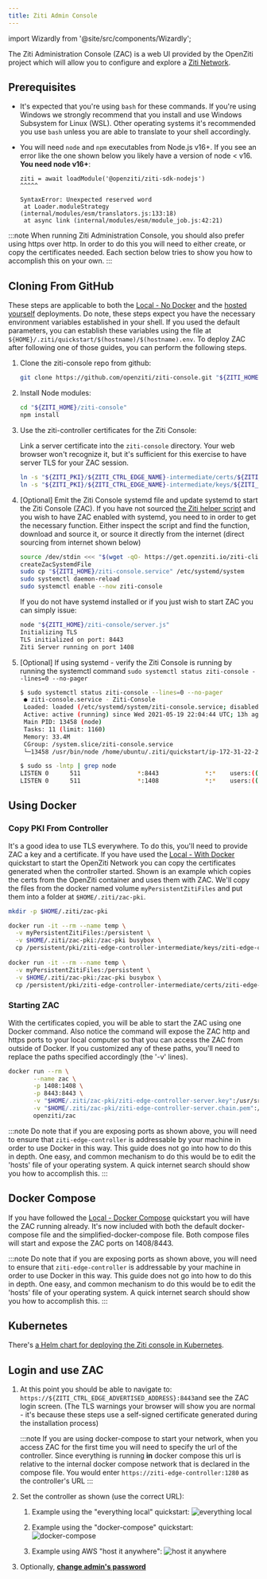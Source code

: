 ```yaml
---
title: Ziti Admin Console
---
```


import Wizardly from '@site/src/components/Wizardly';

The Ziti Administration Console (ZAC) is a web UI provided by the OpenZiti project which will allow you to configure and
explore a [Ziti Network](/learn/introduction/index.mdx).

## Prerequisites

* It's expected that you're using `bash` for these commands. If you're using Windows we strongly recommend that you install
  and use Windows Subsystem for Linux (WSL). Other operating systems it's recommended you use `bash` unless you are able to
  translate to your shell accordingly.

* You will need `node` and `npm` executables from Node.js v16+. If you see an error like the one shown below you likely
  have a version of node < v16. __You need node v16+__:

      ziti = await loadModule('@openziti/ziti-sdk-nodejs')
      ^^^^^

      SyntaxError: Unexpected reserved word
       at Loader.moduleStrategy (internal/modules/esm/translators.js:133:18)
       at async link (internal/modules/esm/module_job.js:42:21)


:::note
When running Ziti Administration Console, you should also prefer using https over http. In order to do this you will need
to either create, or copy the certificates needed. Each section below tries to show you how to accomplish this on your own.
:::

## Cloning From GitHub

These steps are applicable to both the [Local - No Docker](/learn/quickstarts/network/local-no-docker.md) and the
[hosted yourself](/learn/quickstarts/network/hosted.md) deployments. Do note, these steps expect you have the necessary
environment variables established in your shell. If you used the default parameters, you can establish these variables
using the file at `${HOME}/.ziti/quickstart/$(hostname)/$(hostname).env`. To deploy ZAC after following one of those guides,
you can perform the following steps.

1. Clone the ziti-console repo from github:

   ```bash
   git clone https://github.com/openziti/ziti-console.git "${ZITI_HOME}/ziti-console"
   ```

1. Install Node modules:

   ```bash
   cd "${ZITI_HOME}/ziti-console"
   npm install
   ````

1. Use the ziti-controller certificates for the Ziti Console:

   Link a server certificate into the `ziti-console` directory. Your web browser won't recognize it, but it's sufficient for this exercise to have server TLS for your ZAC session.

   ```bash
   ln -s "${ZITI_PKI}/${ZITI_CTRL_EDGE_NAME}-intermediate/certs/${ZITI_CTRL_EDGE_ADVERTISED_ADDRESS}-server.chain.pem" "${ZITI_HOME}/ziti-console/server.chain.pem"
   ln -s "${ZITI_PKI}/${ZITI_CTRL_EDGE_NAME}-intermediate/keys/${ZITI_CTRL_EDGE_ADVERTISED_ADDRESS}-server.key" "${ZITI_HOME}/ziti-console/server.key"
   ```

1. [Optional] Emit the Ziti Console systemd file and update systemd to start the Ziti Console (ZAC). If you have not sourced
   [the Ziti helper script](https://get.openziti.io/ziti-cli-functions.sh) and you wish to have ZAC enabled with systemd,
   you need to in order to get the necessary function. Either inspect the script and find the function, download and source it,
   or source it directly from the internet (direct sourcing from internet shown below)

   ```bash
   source /dev/stdin <<< "$(wget -qO- https://get.openziti.io/ziti-cli-functions.sh)"
   createZacSystemdFile
   sudo cp "${ZITI_HOME}/ziti-console.service" /etc/systemd/system
   sudo systemctl daemon-reload
   sudo systemctl enable --now ziti-console
   ```

   If you do not have systemd installed or if you just wish to start ZAC you can simply issue:

   ```bash
   node "${ZITI_HOME}/ziti-console/server.js"
   Initializing TLS
   TLS initialized on port: 8443
   Ziti Server running on port 1408
   ```

1. [Optional] If using systemd - verify the Ziti Console is running by running the systemctl command
   `sudo systemctl status ziti-console --lines=0 --no-pager`

   ```bash
   $ sudo systemctl status ziti-console --lines=0 --no-pager
    ● ziti-console.service - Ziti-Console
    Loaded: loaded (/etc/systemd/system/ziti-console.service; disabled; vendor preset: enabled)
    Active: active (running) since Wed 2021-05-19 22:04:44 UTC; 13h ago
    Main PID: 13458 (node)
    Tasks: 11 (limit: 1160)
    Memory: 33.4M
    CGroup: /system.slice/ziti-console.service
    └─13458 /usr/bin/node /home/ubuntu/.ziti/quickstart/ip-172-31-22-212/ziti-console/server.js

   $ sudo ss -lntp | grep node
   LISTEN 0      511                *:8443             *:*    users:(("node",pid=26013,fd=19))           
   LISTEN 0      511                *:1408             *:*    users:(("node",pid=26013,fd=18))
   ```

## Using Docker

### Copy PKI From Controller
It's a good idea to use TLS everywhere. To do this, you'll need to provide ZAC a key and a certificate.
If you have used the [Local - With Docker](/learn/quickstarts/network/local-with-docker.md) quickstart to start
the OpenZiti Network you can copy the certificates generated when the controller started.
Shown is an example which copies the certs from the OpenZiti container and uses them with ZAC. We'll copy the files
from the docker named volume `myPersistentZitiFiles` and put them into a folder at `$HOME/.ziti/zac-pki`.

```bash
mkdir -p $HOME/.ziti/zac-pki

docker run -it --rm --name temp \
  -v myPersistentZitiFiles:/persistent \
  -v $HOME/.ziti/zac-pki:/zac-pki busybox \
  cp /persistent/pki/ziti-edge-controller-intermediate/keys/ziti-edge-controller-server.key /zac-pki
  
docker run -it --rm --name temp \
  -v myPersistentZitiFiles:/persistent \
  -v $HOME/.ziti/zac-pki:/zac-pki busybox \
  cp /persistent/pki/ziti-edge-controller-intermediate/certs/ziti-edge-controller-server.chain.pem /zac-pki
```

### Starting ZAC

With the certificates copied, you will be able to start the ZAC using one Docker command. Also notice the command 
will expose the ZAC http and https ports to your local computer so that you can access the ZAC from outside of Docker.
If you customized any of these paths, you'll need to replace the paths specified accordingly (the '-v' lines).

 ```bash
 docker run --rm \
        --name zac \
        -p 1408:1408 \
        -p 8443:8443 \
        -v "$HOME/.ziti/zac-pki/ziti-edge-controller-server.key":/usr/src/app/server.key \
        -v "$HOME/.ziti/zac-pki/ziti-edge-controller-server.chain.pem":/usr/src/app/server.chain.pem \
        openziti/zac
 ```

:::note
Do note that if you are exposing ports as shown above, you will need to ensure that `ziti-edge-controller` is
addressable by your machine in order to use Docker in this way. This guide does not go into how to do this in depth.
One easy, and common mechanism to do this would be to edit the 'hosts' file of your operating system. A quick
internet search should show you how to accomplish this.
:::

## Docker Compose

If you have followed the [Local - Docker Compose](/learn/quickstarts/network/local-docker-compose.md) quickstart you will have the ZAC
running already. It's now included with both the default docker-compose file and the simplified-docker-compose file.
Both compose files will start and expose the ZAC ports on 1408/8443.

:::note
Do note that if you are exposing ports as shown above, you will need to ensure that `ziti-edge-controller` is
addressable by your machine in order to use Docker in this way. This guide does not go into how to do this in depth.
One easy, and common mechanism to do this would be to edit the 'hosts' file of your operating system. A quick
internet search should show you how to accomplish this.
:::

## Kubernetes

There's [a Helm chart for deploying the Ziti console in Kubernetes](/docs/guides/kubernetes/hosting/kubernetes-console).

## Login and use ZAC

1. At this point you should be able to navigate to: `https://${ZITI_CTRL_EDGE_ADVERTISED_ADDRESS}:8443`and see the ZAC login
   screen. (The TLS warnings your browser will show you are normal - it's because these steps use a self-signed certificate
   generated during the installation process)

   :::note
   If you are using docker-compose to start your network, when you access ZAC for the first time you will need to
   specify the url of the controller. Since everything is running **in** docker compose this url is relative to the
   internal docker compose network that is declared in the compose file. You would enter
   `https://ziti-edge-controller:1280` as the controller's URL
   :::

2. Set the controller as shown (use the correct URL):

   1. Example using the "everything local" quickstart:
      ![everything local](./zac_configure_local.png)

   2. Example using the "docker-compose" quickstart:
      ![docker-compose](./zac_configure_dc.png)

   3. Example using AWS "host it anywhere":
      ![host it anywhere](./zac_configure_hia.png)

3. Optionally, [**change admin's password**](/learn/quickstarts/network/help/change-admin-password.md#ziti-console)

<Wizardly></Wizardly>